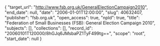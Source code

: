 {
  "target_url": "http://www.fsb.org.uk/GeneralElectionCampaign2010", 
  "end_date": null, 
  "date": "2006-01-01T12:00:00", 
  "slug": 40632407, 
  "publisher": "fsb.org.uk", 
  "open_access": true, 
  "npld": true, 
  "title": "Federation of Small Businesses (FSB): General Election Campaign 2010", 
  "subjects": [], 
  "collections": [], 
  "record_id": "20060101T120000/8hGJq6JMsbaPZ1TyF499tg==", 
  "scope": "root", 
  "start_date": null
}

